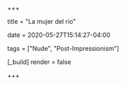 +++

title = "La mujer del río"

date = 2020-05-27T15:14:27-04:00

tags = ["Nude", "Post-Impressionism"]

[_build]
	render = false

+++

